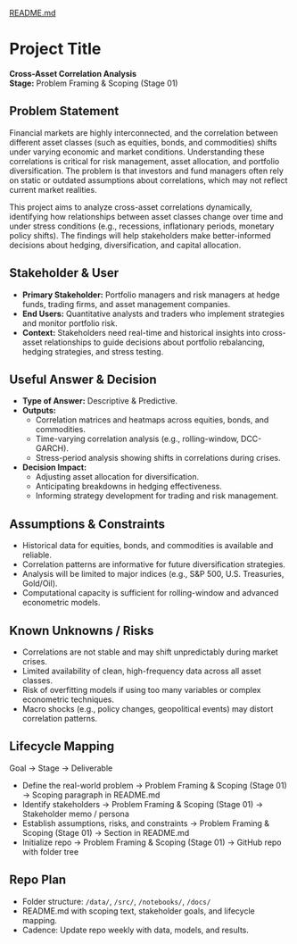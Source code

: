 [README.md](https://github.com/user-attachments/files/21995925/README.md)
# Project Title  
**Cross-Asset Correlation Analysis**  
**Stage:** Problem Framing & Scoping (Stage 01)  

## Problem Statement  
Financial markets are highly interconnected, and the correlation between different asset classes (such as equities, bonds, and commodities) shifts under varying economic and market conditions. Understanding these correlations is critical for risk management, asset allocation, and portfolio diversification. The problem is that investors and fund managers often rely on static or outdated assumptions about correlations, which may not reflect current market realities.  

This project aims to analyze cross-asset correlations dynamically, identifying how relationships between asset classes change over time and under stress conditions (e.g., recessions, inflationary periods, monetary policy shifts). The findings will help stakeholders make better-informed decisions about hedging, diversification, and capital allocation.  

## Stakeholder & User  
- **Primary Stakeholder:** Portfolio managers and risk managers at hedge funds, trading firms, and asset management companies.  
- **End Users:** Quantitative analysts and traders who implement strategies and monitor portfolio risk.  
- **Context:** Stakeholders need real-time and historical insights into cross-asset relationships to guide decisions about portfolio rebalancing, hedging strategies, and stress testing.  

## Useful Answer & Decision  
- **Type of Answer:** Descriptive & Predictive.  
- **Outputs:**  
  - Correlation matrices and heatmaps across equities, bonds, and commodities.  
  - Time-varying correlation analysis (e.g., rolling-window, DCC-GARCH).  
  - Stress-period analysis showing shifts in correlations during crises.  
- **Decision Impact:**  
  - Adjusting asset allocation for diversification.  
  - Anticipating breakdowns in hedging effectiveness.  
  - Informing strategy development for trading and risk management.  

## Assumptions & Constraints  
- Historical data for equities, bonds, and commodities is available and reliable.  
- Correlation patterns are informative for future diversification strategies.  
- Analysis will be limited to major indices (e.g., S&P 500, U.S. Treasuries, Gold/Oil).  
- Computational capacity is sufficient for rolling-window and advanced econometric models.  

## Known Unknowns / Risks  
- Correlations are not stable and may shift unpredictably during market crises.  
- Limited availability of clean, high-frequency data across all asset classes.  
- Risk of overfitting models if using too many variables or complex econometric techniques.  
- Macro shocks (e.g., policy changes, geopolitical events) may distort correlation patterns.  

## Lifecycle Mapping  
Goal → Stage → Deliverable  
- Define the real-world problem → Problem Framing & Scoping (Stage 01) → Scoping paragraph in README.md  
- Identify stakeholders → Problem Framing & Scoping (Stage 01) → Stakeholder memo / persona  
- Establish assumptions, risks, and constraints → Problem Framing & Scoping (Stage 01) → Section in README.md  
- Initialize repo → Problem Framing & Scoping (Stage 01) → GitHub repo with folder tree  

## Repo Plan  
- Folder structure: `/data/`, `/src/`, `/notebooks/`, `/docs/`  
- README.md with scoping text, stakeholder goals, and lifecycle mapping.  
- Cadence: Update repo weekly with data, models, and results.  
